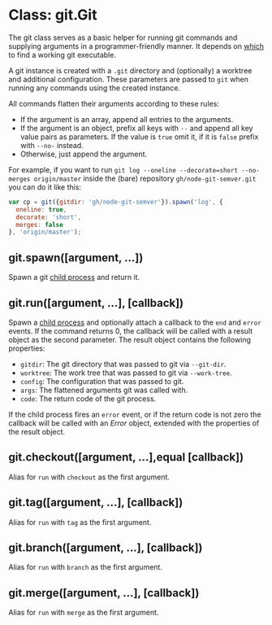 # Class: git.Git

The git class serves as a basic helper for running git commands and supplying
arguments in a programmer-friendly manner. It depends on
[which](https://www.npmjs.org/package/which) to find a working git executable.

A git instance is created with a `.git` directory and (optionally) a worktree
and additional configuration. These parameters are passed to `git` when
running any commands using the created instance.

All commands flatten their arguments according to these rules:

- If the argument is an array, append all entries to the arguments.
- If the argument is an object, prefix all keys with `--` and append all
  key value pairs as parameters. If the value is `true` omit it, if it
  is `false` prefix with `--no-` instead.
- Otherwise, just append the argument.

For example, if you want to run
`git log --oneline --decorate=short --no-merges origin/master` inside the
(bare) repository `gh/node-git-semver.git` you can do it like this:

```javascript
var cp = git({gitdir: 'gh/node-git-semver'}).spawn('log', {
  oneline: true,
  decorate: 'short',
  merges: false
}, 'origin/master');
```

## git.spawn([argument, ...])

Spawn a git [child process][childprocess] and return it.

## git.run([argument, ...], [callback])

Spawn a [child process][childprocess] and optionally attach a callback to
the `end` and `error` events. If the command returns 0, the callback will
be called with a result object as the second parameter. The result object
contains the following properties:

- `gitdir`: The git directory that was passed to git via `--git-dir`.
- `worktree`: The work tree that was passed to git via `--work-tree`.
- `config`: The configuration that was passed to git.
- `args`: The flattened arguments git was called with.
- `code`: The return code of the git process.

If the child process fires an `error` event, or if the return code is not
zero the callback will be called with an _Error_ object, extended with the
properties of the result object.

## git.checkout([argument, ...],equal [callback])

Alias for `run` with `checkout` as the first argument.

## git.tag([argument, ...], [callback])

Alias for `run` with `tag` as the first argument.

## git.branch([argument, ...], [callback])

Alias for `run` with `branch` as the first argument.

## git.merge([argument, ...], [callback])

Alias for `run` with `merge` as the first argument.

[childprocess]: http://nodejs.org/api/child_process.html "nodejs.org/api: Child Process"
